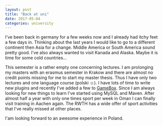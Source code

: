 ```yaml
---
layout: post
title: "Back at uni"
date: 2017-05-04
categories: university
---
```

I've been back in germany for a few weeks now and I already had itchy feet a few days in. Thinking about the last years I would like to go to a different continent then Asia for a change. Middle America or South America sound pretty good. I've also always wanted to visit Kanada and Alaska. Maybe it is time for some cold countries...

This semester is a rather empty one concerning lectures. I am prolonging my masters with an erasmus semester in Krakow and there are almost no credit points missing for me to start my master thesis. Thus I have only two lectures and one language course (polski &#9786;). I have lots of time to write new plugins and recently I've added a few to <a href="../../projects/GameBox" target="_blank">GameBox</a>. Since I am always looking for new things to learn I've started using MySQL and Maven. After almost half a year with only one times sport per week in Oman I can finally visit training in Aachen again. The RWTH has a wide offer of sport activities that I've really missed at other places.

I'am looking forward to an awesome experience in Poland.
